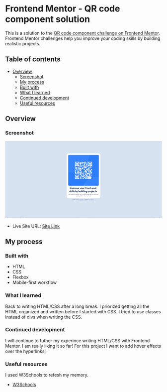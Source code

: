 # Frontend Mentor - QR code component solution

This is a solution to the [QR code component challenge on Frontend Mentor](https://www.frontendmentor.io/challenges/qr-code-component-iux_sIO_H). Frontend Mentor challenges help you improve your coding skills by building realistic projects. 

## Table of contents

- [Overview](#overview)
  - [Screenshot](#screenshot)
  - [My process](#my-process)
  - [Built with](#built-with)
  - [What I learned](#what-i-learned)
  - [Continued development](#continued-development)
  - [Useful resources](#useful-resources)



## Overview

### Screenshot

![](./images/Screenshot.png)


- Live Site URL: [Site Link](https://amkolpin.github.io/QR-Code-Component-Solution-Frontend-Mentor/)

## My process

### Built with

- HTML
- CSS 
- Flexbox
- Mobile-first workflow

### What I learned

Back to writing HTML/CSS after a long break. I priorized getting all the HTML organized and written before I started with CSS. I tried to use classes instead of divs when writing the CSS. 
 

### Continued development

I will continue to futher my experince writing HTML/CSS with Frontend Mentor. I am really liking it so far! For this project I want to add hover effects over the hyperlinks!

### Useful resources
I used W3Schools to refesh my memory. 

- [W3Schools](https://www.w3schools.com/css/default.asp)


